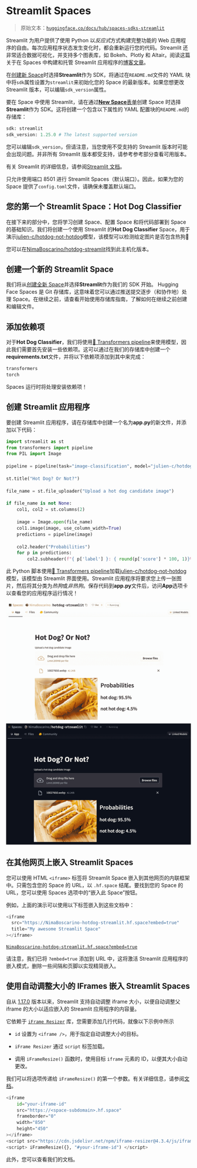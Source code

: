 # Streamlit Spaces

> 原始文本：[`huggingface.co/docs/hub/spaces-sdks-streamlit`](https://huggingface.co/docs/hub/spaces-sdks-streamlit)

Streamlit 为用户提供了使用 Python 以*反应式*方式构建完整功能的 Web 应用程序的自由。每次应用程序状态发生变化时，都会重新运行您的代码。Streamlit 还非常适合数据可视化，并支持多个图表库，如 Bokeh、Plotly 和 Altair。阅读这篇关于在 Spaces 中构建和托管 Streamlit 应用程序的[博客文章](https://huggingface.co/blog/streamlit-spaces)。

在[创建新 Space](https://huggingface.co/new-space)时选择**Streamlit**作为 SDK，将通过在`README.md`文件的 YAML 块中将`sdk`属性设置为`streamlit`来初始化您的 Space 的最新版本。如果您想更改 Streamlit 版本，可以编辑`sdk_version`属性。

要在 Space 中使用 Streamlit，请在通过[**New Space**表单](https://huggingface.co/new-space)创建 Space 时选择**Streamlit**作为 SDK。这将创建一个包含以下属性的 YAML 配置块的`README.md`的存储库：

```py
sdk: streamlit
sdk_version: 1.25.0 # The latest supported version
```

您可以编辑`sdk_version`，但请注意，当您使用不受支持的 Streamlit 版本时可能会出现问题。并非所有 Streamlit 版本都受支持，请参考参考部分查看可用版本。

有关 Streamlit 的详细信息，请参阅[Streamlit 文档](https://docs.streamlit.io/)。

只允许使用端口 8501 进行 Streamlit Spaces（默认端口）。因此，如果为您的 Space 提供了`config.toml`文件，请确保未覆盖默认端口。

## 您的第一个 Streamlit Space：Hot Dog Classifier

在接下来的部分中，您将学习创建 Space、配置 Space 和将代码部署到 Space 的基础知识。我们将创建一个使用 Streamlit 的**Hot Dog Classifier** Space，用于演示[julien-c/hotdog-not-hotdog](https://huggingface.co/julien-c/hotdog-not-hotdog)模型，该模型可以检测给定图片是否包含热狗🌭

您可以在[NimaBoscarino/hotdog-streamlit](https://huggingface.co/spaces/NimaBoscarino/hotdog-streamlit)找到此主机化版本。

## 创建一个新的 Streamlit Space

我们将从[创建全新 Space](https://huggingface.co/new-space)并选择**Streamlit**作为我们的 SDK 开始。 Hugging Face Spaces 是 Git 存储库，这意味着您可以通过推送提交逐步（和协作地）处理 Space。在继续之前，请查看开始使用存储库指南，了解如何在继续之前创建和编辑文件。

## 添加依赖项

对于**Hot Dog Classifier**，我们将使用[🤗 Transformers pipeline](https://huggingface.co/docs/transformers/pipeline_tutorial)来使用模型，因此我们需要首先安装一些依赖项。这可以通过在我们的存储库中创建一个**requirements.txt**文件，并将以下依赖项添加到其中来完成：

```py
transformers
torch
```

Spaces 运行时将处理安装依赖项！

## 创建 Streamlit 应用程序

要创建 Streamlit 应用程序，请在存储库中创建一个名为**app.py**的新文件，并添加以下代码：

```py
import streamlit as st
from transformers import pipeline
from PIL import Image

pipeline = pipeline(task="image-classification", model="julien-c/hotdog-not-hotdog")

st.title("Hot Dog? Or Not?")

file_name = st.file_uploader("Upload a hot dog candidate image")

if file_name is not None:
    col1, col2 = st.columns(2)

    image = Image.open(file_name)
    col1.image(image, use_column_width=True)
    predictions = pipeline(image)

    col2.header("Probabilities")
    for p in predictions:
        col2.subheader(f"{ p['label'] }: { round(p['score'] * 100, 1)}%")
```

此 Python 脚本使用[🤗 Transformers pipeline](https://huggingface.co/docs/transformers/pipeline_tutorial)加载[julien-c/hotdog-not-hotdog](https://huggingface.co/julien-c/hotdog-not-hotdog)模型，该模型由 Streamlit 界面使用。Streamlit 应用程序将要求您上传一张图片，然后将其分类为*热狗*或*非热狗*。保存代码到**app.py**文件后，访问**App**选项卡以查看您的应用程序运行情况！

![](img/c3481cc29034be8134667fb3042f09ab.png) ![](img/cacfe2f21d36f60d9537f92cb3bb0e64.png)

## 在其他网页上嵌入 Streamlit Spaces

您可以使用 HTML `<iframe>` 标签将 Streamlit Space 嵌入到其他网页的内联框架中。只需包含您的 Space 的 URL，以 `.hf.space` 结尾。要找到您的 Space 的 URL，您可以使用 Spaces 选项中的“嵌入此 Space”按钮。

例如，上面的演示可以使用以下标签嵌入到这些文档中：

```py
<iframe
  src="https://NimaBoscarino-hotdog-streamlit.hf.space?embed=true"
  title="My awesome Streamlit Space"
></iframe>
```

[`NimaBoscarino-hotdog-streamlit.hf.space?embed=true`](https://NimaBoscarino-hotdog-streamlit.hf.space?embed=true)

请注意，我们已将 `?embed=true` 添加到 URL 中，这将激活 Streamlit 应用程序的嵌入模式，删除一些间隔和页脚以实现精简嵌入。

## 使用自动调整大小的 IFrames 嵌入 Streamlit Spaces

自从 [1.17.0](https://docs.streamlit.io/library/changelog#version-1170) 版本以来，Streamlit 支持自动调整 iframe 大小，以便自动调整父 iframe 的大小以适应嵌入的 Streamlit 应用程序的内容量。

它依赖于 [`iFrame Resizer`](https://github.com/davidjbradshaw/iframe-resizer) 库，您需要添加几行代码，就像以下示例中所示

+   `id` 设置为 `<iframe />`，用于指定自动调整大小的目标。

+   `iFrame Resizer` 通过 `script` 标签加载。

+   调用 `iFrameResize()` 函数时，使用目标 `iframe` 元素的 ID，以便其大小自动更改。

我们可以将选项传递给 `iFrameResize()` 的第一个参数。有关详细信息，请参阅[文档](https://github.com/davidjbradshaw/iframe-resizer/blob/master/docs/parent_page/options.md)。

```py
<iframe
	id="your-iframe-id"
	src="https://<space-subdomain>.hf.space"
	frameborder="0"
	width="850"
	height="450"
></iframe>
<script src="https://cdn.jsdelivr.net/npm/iframe-resizer@4.3.4/js/iframeResizer.min.js"></script>
<script> iFrameResize({}, "#your-iframe-id") </script>
```

此外，您可以查看我们的文档。
